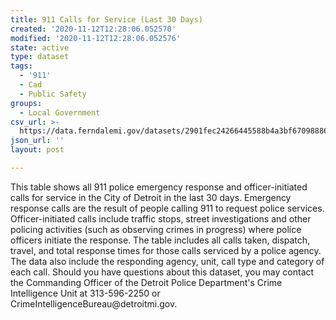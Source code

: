 ```yaml
---
title: 911 Calls for Service (Last 30 Days)
created: '2020-11-12T12:28:06.052570'
modified: '2020-11-12T12:28:06.052576'
state: active
type: dataset
tags:
  - '911'
  - Cad
  - Public Safety
groups:
  - Local Government
csv_url: >-
  https://data.ferndalemi.gov/datasets/2901fec24266445588b4a3bf67098886_0.csv?outSR=%7B%22latestWkid%22%3A3857%2C%22wkid%22%3A102100%7D
json_url: ''
layout: post

---
```

<div>
  <div>This
 table shows all 911 police emergency response and officer-initiated 
calls for service in the City of Detroit in the last 30 days. 
Emergency response calls are the result of people calling 911 to request
 police services. Officer-initiated calls include traffic stops, street 
investigations and other policing activities (such as observing crimes 
in progress) where police officers initiate the response. The table 
includes all calls taken, dispatch, travel, and total response times for
 those calls serviced by a police agency. The data also include the 
responding agency, unit, call type and category of each call. Should you
 have questions about this dataset, you may contact the Commanding 
Officer of the Detroit Police Department's Crime Intelligence Unit at 
313-596-2250 or CrimeIntelligenceBureau@detroitmi.gov. </div>
</div>
